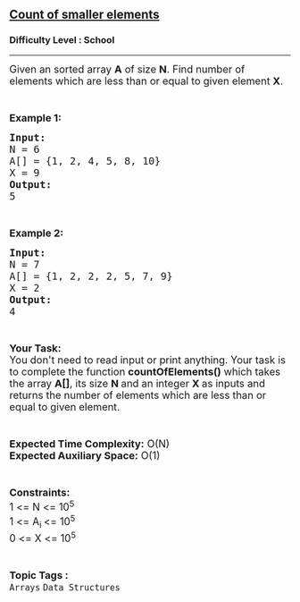 <h2><a href="https://practice.geeksforgeeks.org/problems/count-of-smaller-elements5947/1?page=1&difficulty=School&sortBy=submissions">Count of smaller elements</a></h2><h3>Difficulty Level : School</h3><hr><div class="problems_problem_content__Xm_eO"><p><span style="font-size:18px">Given an sorted array <strong>A</strong> of size <strong>N</strong>. Find number of elements which are less than or equal to given element <strong>X</strong>.</span></p>

<p>&nbsp;</p>

<p><span style="font-size:18px"><strong>Example 1:</strong></span></p>

<pre><span style="font-size:18px"><strong>Input:</strong>
N = 6
A[] = {1, 2, 4, 5, 8, 10}
X = 9
<strong>Output:</strong>
5</span></pre>

<p>&nbsp;</p>

<p><span style="font-size:18px"><strong>Example 2:</strong></span></p>

<pre><span style="font-size:18px"><strong>Input:</strong>
N = 7
A[] = {1, 2, 2, 2, 5, 7, 9}
X = 2
<strong>Output:</strong>
4</span></pre>

<p>&nbsp;</p>

<p><span style="font-size:18px"><strong>Your Task:&nbsp;&nbsp;</strong><br>
You don't need to read input or print anything. Your task is to complete the function&nbsp;<strong>countOfElements()</strong>&nbsp;which takes the array <strong>A[]</strong>, its size <strong>N </strong>and an integer <strong>X&nbsp;</strong>as inputs and returns the number of elements which are less than or equal to given element.</span></p>

<p>&nbsp;</p>

<p><span style="font-size:18px"><strong>Expected Time Complexity:</strong> O(N)<br>
<strong>Expected Auxiliary Space:</strong> O(1)</span></p>

<p>&nbsp;</p>

<p><span style="font-size:18px"><strong>Constraints:</strong><br>
1 &lt;= N &lt;= 10<sup>5</sup><br>
1 &lt;= A<sub>i </sub>&lt;= 10<sup>5</sup><br>
0 &lt;= X &lt;= 10<sup>5</sup></span></p>
</div><br><p><span style=font-size:18px><strong>Topic Tags : </strong><br><code>Arrays</code>&nbsp;<code>Data Structures</code>&nbsp;